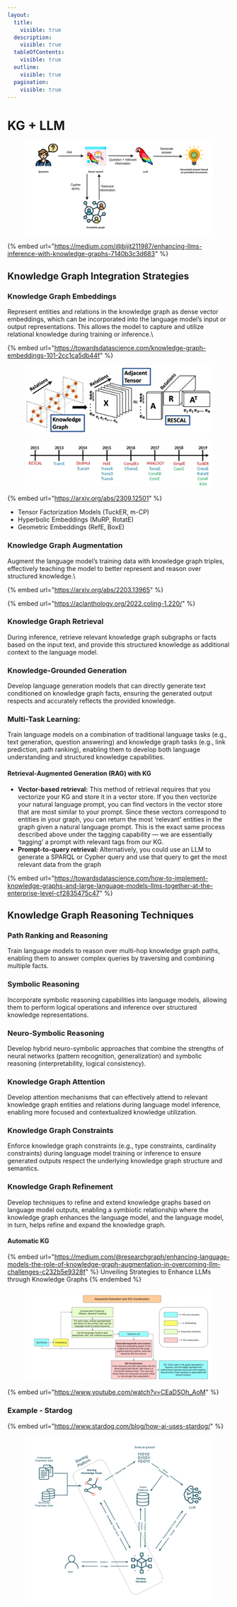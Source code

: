 ```yaml
---
layout:
  title:
    visible: true
  description:
    visible: true
  tableOfContents:
    visible: true
  outline:
    visible: true
  pagination:
    visible: true
---
```


# KG + LLM

<figure><img src=".gitbook/assets/image.png" alt=""><figcaption></figcaption></figure>

{% embed url="https://medium.com/@bijit211987/enhancing-llms-inference-with-knowledge-graphs-7140b3c3d683" %}

## Knowledge Graph Integration Strategies

### Knowledge Graph Embeddings

Represent entities and relations in the knowledge graph as dense vector embeddings, which can be incorporated into the language model’s input or output representations. This allows the model to capture and utilize relational knowledge during training or inference.\


{% embed url="https://towardsdatascience.com/knowledge-graph-embeddings-101-2cc1ca5db44f" %}

<figure><img src=".gitbook/assets/image (4).png" alt=""><figcaption></figcaption></figure>

<figure><img src=".gitbook/assets/image (6).png" alt=""><figcaption></figcaption></figure>

{% embed url="https://arxiv.org/abs/2309.12501" %}

* Tensor Factorization Models (TuckER, m-CP)&#x20;
* Hyperbolic Embeddings (MuRP, RotatE)
* Geometric Embeddings (RefE, BoxE)

### Knowledge Graph Augmentation

Augment the language model’s training data with knowledge graph triples, effectively teaching the model to better represent and reason over structured knowledge.\


{% embed url="https://arxiv.org/abs/2203.13965" %}

{% embed url="https://aclanthology.org/2022.coling-1.220/" %}

### Knowledge Graph Retrieval

During inference, retrieve relevant knowledge graph subgraphs or facts based on the input text, and provide this structured knowledge as additional context to the language model.

### Knowledge-Grounded Generation

Develop language generation models that can directly generate text conditioned on knowledge graph facts, ensuring the generated output respects and accurately reflects the provided knowledge.

### Multi-Task Learning:

&#x20;Train language models on a combination of traditional language tasks (e.g., text generation, question answering) and knowledge graph tasks (e.g., link prediction, path ranking), enabling them to develop both language understanding and structured knowledge capabilities.

#### **Retrieval-Augmented Generation (RAG) with KG**

* **Vector-based retrieval:** This method of retrieval requires that you vectorize your KG and store it in a vector store. If you then vectorize your natural language prompt, you can find vectors in the vector store that are most similar to your prompt. Since these vectors correspond to entities in your graph, you can return the most ‘relevant’ entities in the graph given a natural language prompt. This is the exact same process described above under the tagging capability — we are essentially ‘tagging’ a prompt with relevant tags from our KG.
* **Prompt-to-query retrieval:** Alternatively, you could use an LLM to generate a SPARQL or Cypher query and use that query to get the most relevant data from the graph

{% embed url="https://towardsdatascience.com/how-to-implement-knowledge-graphs-and-large-language-models-llms-together-at-the-enterprise-level-cf2835475c47" %}

## Knowledge Graph Reasoning Techniques <a href="#id-948d" id="id-948d"></a>

### Path Ranking and Reasoning

Train language models to reason over multi-hop knowledge graph paths, enabling them to answer complex queries by traversing and combining multiple facts.

### Symbolic Reasoning

Incorporate symbolic reasoning capabilities into language models, allowing them to perform logical operations and inference over structured knowledge representations.

### Neuro-Symbolic Reasoning

Develop hybrid neuro-symbolic approaches that combine the strengths of neural networks (pattern recognition, generalization) and symbolic reasoning (interpretability, logical consistency).

### Knowledge Graph Attention

Develop attention mechanisms that can effectively attend to relevant knowledge graph entities and relations during language model inference, enabling more focused and contextualized knowledge utilization.

### Knowledge Graph Constraints

Enforce knowledge graph constraints (e.g., type constraints, cardinality constraints) during language model training or inference to ensure generated outputs respect the underlying knowledge graph structure and semantics.

### Knowledge Graph Refinement

Develop techniques to refine and extend knowledge graphs based on language model outputs, enabling a symbiotic relationship where the knowledge graph enhances the language model, and the language model, in turn, helps refine and expand the knowledge graph.

#### Automatic KG

{% embed url="https://medium.com/@researchgraph/enhancing-language-models-the-role-of-knowledge-graph-augmentation-in-overcoming-llm-challenges-c232b5e9328f" %}
Unveiling Strategies to Enhance LLMs through Knowledge Graphs
{% endembed %}

<figure><img src=".gitbook/assets/image (7).png" alt=""><figcaption></figcaption></figure>



{% embed url="https://www.youtube.com/watch?v=CEaDSOh_AoM" %}



### Example - Stardog

{% embed url="https://www.stardog.com/blog/how-ai-uses-stardog/" %}

<figure><img src=".gitbook/assets/image (2).png" alt=""><figcaption></figcaption></figure>

